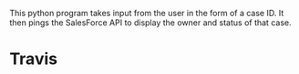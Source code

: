 This python program takes input from the user in the form of a case ID. It then pings the SalesForce API to display 
the owner and status of that case. 
# Travis
